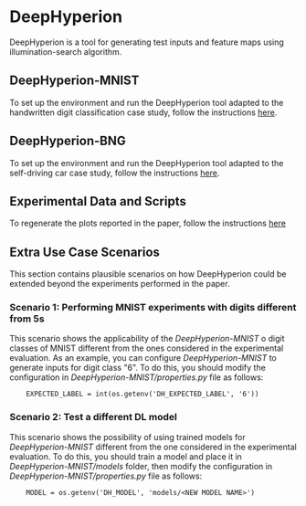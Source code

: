 # DeepHyperion

DeepHyperion is a tool for generating test inputs and feature maps using illumination-search algorithm.


## DeepHyperion-MNIST ##
To set up the environment and run the DeepHyperion tool adapted to the handwritten digit classification case study, follow the instructions [here](/DeepHyperion-MNIST/README.md).


## DeepHyperion-BNG ##
To set up the environment and run the DeepHyperion tool adapted to the self-driving car case study, follow the instructions [here](/DeepHyperion-BNG/README.md). 


## Experimental Data and Scripts ##
To regenerate the plots reported in the paper, follow the instructions [here](/experiments/README.md) 


## Extra Use Case Scenarios ##
This section contains plausible scenarios on how DeepHyperion could be extended beyond the experiments performed in the paper.
### Scenario 1: Performing MNIST experiments with digits different from 5s ###

This scenario shows the applicability of the _DeepHyperion-MNIST_ o digit classes of MNIST different from the ones considered in the experimental evaluation.
As an example, you can configure _DeepHyperion-MNIST_ to generate inputs for digit class "6".
To do this, you should modify the configuration in _DeepHyperion-MNIST/properties.py_ file as follows:
```
    EXPECTED_LABEL = int(os.getenv('DH_EXPECTED_LABEL', '6'))

```

### Scenario 2: Test a different DL model ###

This scenario shows the possibility of using trained models for _DeepHyperion-MNIST_ different from the one considered in the experimental evaluation.
To do this, you should train a model and place it in _DeepHyperion-MNIST/models_ folder, then modify the configuration in _DeepHyperion-MNIST/properties.py_ file as follows:
```
    MODEL = os.getenv('DH_MODEL', 'models/<NEW MODEL NAME>')
```


